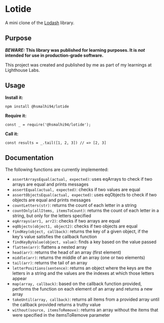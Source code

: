 # Lotide

A mini clone of the [Lodash](https://lodash.com) library.

## Purpose

**_BEWARE:_ This library was published for learning purposes. It is _not_ intended for use in production-grade software.**

This project was created and published by me as part of my learnings at Lighthouse Labs. 

## Usage

**Install it:**

`npm install @hsmalhi94/lotide`

**Require it:**

`const _ = require('@hsmalhi94/lotide');`

**Call it:**

`const results = _.tail([1, 2, 3]) // => [2, 3]`

## Documentation

The following functions are currently implemented:

* `assertArraysEqual(actual, expected)`: uses eqArrays to check if two arrays are equal and prints messages
* `assertEqual(actual, expected)`: checks if two values are equal
* `assertObjectsEqual(actual, expected)`: uses eqObjects to check if two objects are equal and prints messages
* `countLetters(str)`: returns the count of each letter in a string
* `countOnly(allItems, itemsToCount)`: returns the count of each letter in a string, but only for the letters specified
* `eqArrays(arr1, arr2)`: checks if two arrays are equal
* `eqObjects(object1, object2)`: checks if two objects are equal
* `findKey(object, callback)`: returns the key of a given object, if the key's value satisfies the callback function
* `findKeyByValue(object, value)`: finds a key based on the value passed
* `flatten(arr)`: flattens a nested array
* `head(arr)`: returns the head of an array (first element)
* `middle(arr)`: returns the middle of an array (one or two elements)
* `tail(arr)`: returns the tail of an array
* `letterPositions(sentence)`:  returns an object where the keys are the letters in a string and the values are the indexes at which those letters appear 
* `map(array, callback)`: based on the callback function provided, performs the function on each element of an array and returns a new array
* `takeUntil(array, callback)`: returns all items from a provided array until the callback provided returns a truthy value
* `without(source, itemsToRemove)`: returns an array without the items that were specified in the itemsToRemove parameter